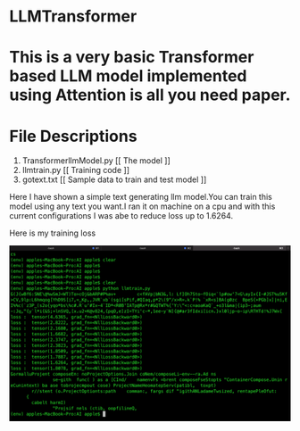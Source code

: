 # LLMTransformer
# This is a very basic Transformer based LLM model implemented using Attention is all you need paper.

# File Descriptions
1. TransformerllmModel.py    [[        The model        ]]
2. llmtrain.py               [[        Training code        ]]
3. gotext.txt                [[        Sample data to train and test model        ]]



Here I have shown a simple text generating llm model.You can train this model using any text you want.I ran it on machine on a cpu and with this current configurations I was abe to reduce loss up to 1.6264.

Here is my training loss

![Alt text](Screenshot.png)

